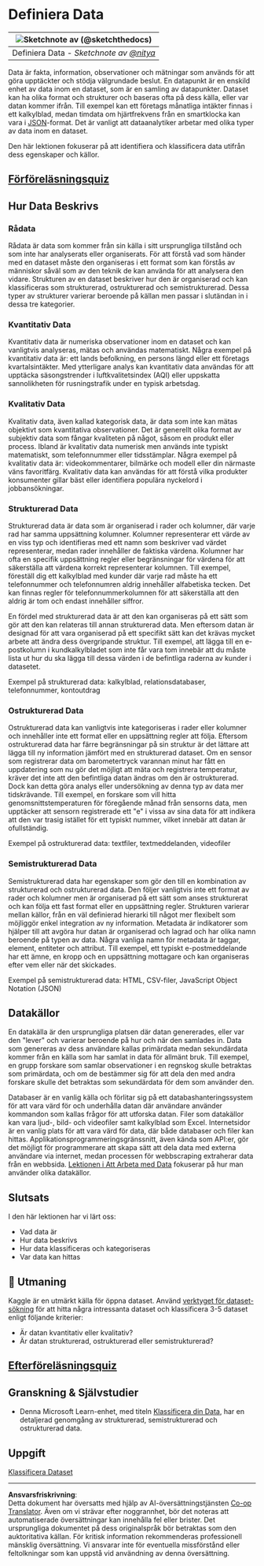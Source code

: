 <!--
CO_OP_TRANSLATOR_METADATA:
{
  "original_hash": "12339119c0165da569a93ddba05f9339",
  "translation_date": "2025-09-05T21:53:17+00:00",
  "source_file": "1-Introduction/03-defining-data/README.md",
  "language_code": "sv"
}
-->
# Definiera Data

|![ Sketchnote av [(@sketchthedocs)](https://sketchthedocs.dev) ](../../sketchnotes/03-DefiningData.png)|
|:---:|
|Definiera Data - _Sketchnote av [@nitya](https://twitter.com/nitya)_ |

Data är fakta, information, observationer och mätningar som används för att göra upptäckter och stödja välgrundade beslut. En datapunkt är en enskild enhet av data inom en dataset, som är en samling av datapunkter. Dataset kan ha olika format och strukturer och baseras ofta på dess källa, eller var datan kommer ifrån. Till exempel kan ett företags månatliga intäkter finnas i ett kalkylblad, medan timdata om hjärtfrekvens från en smartklocka kan vara i [JSON](https://stackoverflow.com/a/383699)-format. Det är vanligt att dataanalytiker arbetar med olika typer av data inom en dataset.

Den här lektionen fokuserar på att identifiera och klassificera data utifrån dess egenskaper och källor.

## [Förföreläsningsquiz](https://ff-quizzes.netlify.app/en/ds/quiz/4)
## Hur Data Beskrivs

### Rådata
Rådata är data som kommer från sin källa i sitt ursprungliga tillstånd och som inte har analyserats eller organiserats. För att förstå vad som händer med en dataset måste den organiseras i ett format som kan förstås av människor såväl som av den teknik de kan använda för att analysera den vidare. Strukturen av en dataset beskriver hur den är organiserad och kan klassificeras som strukturerad, ostrukturerad och semistrukturerad. Dessa typer av strukturer varierar beroende på källan men passar i slutändan in i dessa tre kategorier.

### Kvantitativ Data
Kvantitativ data är numeriska observationer inom en dataset och kan vanligtvis analyseras, mätas och användas matematiskt. Några exempel på kvantitativ data är: ett lands befolkning, en persons längd eller ett företags kvartalsintäkter. Med ytterligare analys kan kvantitativ data användas för att upptäcka säsongstrender i luftkvalitetsindex (AQI) eller uppskatta sannolikheten för rusningstrafik under en typisk arbetsdag.

### Kvalitativ Data
Kvalitativ data, även kallad kategorisk data, är data som inte kan mätas objektivt som kvantitativa observationer. Det är generellt olika format av subjektiv data som fångar kvaliteten på något, såsom en produkt eller process. Ibland är kvalitativ data numerisk men används inte typiskt matematiskt, som telefonnummer eller tidsstämplar. Några exempel på kvalitativ data är: videokommentarer, bilmärke och modell eller din närmaste väns favoritfärg. Kvalitativ data kan användas för att förstå vilka produkter konsumenter gillar bäst eller identifiera populära nyckelord i jobbansökningar.

### Strukturerad Data
Strukturerad data är data som är organiserad i rader och kolumner, där varje rad har samma uppsättning kolumner. Kolumner representerar ett värde av en viss typ och identifieras med ett namn som beskriver vad värdet representerar, medan rader innehåller de faktiska värdena. Kolumner har ofta en specifik uppsättning regler eller begränsningar för värdena för att säkerställa att värdena korrekt representerar kolumnen. Till exempel, föreställ dig ett kalkylblad med kunder där varje rad måste ha ett telefonnummer och telefonnumren aldrig innehåller alfabetiska tecken. Det kan finnas regler för telefonnummerkolumnen för att säkerställa att den aldrig är tom och endast innehåller siffror.

En fördel med strukturerad data är att den kan organiseras på ett sätt som gör att den kan relateras till annan strukturerad data. Men eftersom datan är designad för att vara organiserad på ett specifikt sätt kan det krävas mycket arbete att ändra dess övergripande struktur. Till exempel, att lägga till en e-postkolumn i kundkalkylbladet som inte får vara tom innebär att du måste lista ut hur du ska lägga till dessa värden i de befintliga raderna av kunder i datasetet.

Exempel på strukturerad data: kalkylblad, relationsdatabaser, telefonnummer, kontoutdrag

### Ostrukturerad Data
Ostrukturerad data kan vanligtvis inte kategoriseras i rader eller kolumner och innehåller inte ett format eller en uppsättning regler att följa. Eftersom ostrukturerad data har färre begränsningar på sin struktur är det lättare att lägga till ny information jämfört med en strukturerad dataset. Om en sensor som registrerar data om barometertryck varannan minut har fått en uppdatering som nu gör det möjligt att mäta och registrera temperatur, kräver det inte att den befintliga datan ändras om den är ostrukturerad. Dock kan detta göra analys eller undersökning av denna typ av data mer tidskrävande. Till exempel, en forskare som vill hitta genomsnittstemperaturen för föregående månad från sensorns data, men upptäcker att sensorn registrerade ett "e" i vissa av sina data för att indikera att den var trasig istället för ett typiskt nummer, vilket innebär att datan är ofullständig.

Exempel på ostrukturerad data: textfiler, textmeddelanden, videofiler

### Semistrukturerad Data
Semistrukturerad data har egenskaper som gör den till en kombination av strukturerad och ostrukturerad data. Den följer vanligtvis inte ett format av rader och kolumner men är organiserad på ett sätt som anses strukturerat och kan följa ett fast format eller en uppsättning regler. Strukturen varierar mellan källor, från en väl definierad hierarki till något mer flexibelt som möjliggör enkel integration av ny information. Metadata är indikatorer som hjälper till att avgöra hur datan är organiserad och lagrad och har olika namn beroende på typen av data. Några vanliga namn för metadata är taggar, element, entiteter och attribut. Till exempel, ett typiskt e-postmeddelande har ett ämne, en kropp och en uppsättning mottagare och kan organiseras efter vem eller när det skickades.

Exempel på semistrukturerad data: HTML, CSV-filer, JavaScript Object Notation (JSON)

## Datakällor

En datakälla är den ursprungliga platsen där datan genererades, eller var den "lever" och varierar beroende på hur och när den samlades in. Data som genereras av dess användare kallas primärdata medan sekundärdata kommer från en källa som har samlat in data för allmänt bruk. Till exempel, en grupp forskare som samlar observationer i en regnskog skulle betraktas som primärdata, och om de bestämmer sig för att dela den med andra forskare skulle det betraktas som sekundärdata för dem som använder den.

Databaser är en vanlig källa och förlitar sig på ett databashanteringssystem för att vara värd för och underhålla datan där användare använder kommandon som kallas frågor för att utforska datan. Filer som datakällor kan vara ljud-, bild- och videofiler samt kalkylblad som Excel. Internetsidor är en vanlig plats för att vara värd för data, där både databaser och filer kan hittas. Applikationsprogrammeringsgränssnitt, även kända som API:er, gör det möjligt för programmerare att skapa sätt att dela data med externa användare via internet, medan processen för webbscraping extraherar data från en webbsida. [Lektionen i Att Arbeta med Data](../../../../../../../../../2-Working-With-Data) fokuserar på hur man använder olika datakällor.

## Slutsats

I den här lektionen har vi lärt oss:

- Vad data är
- Hur data beskrivs
- Hur data klassificeras och kategoriseras
- Var data kan hittas

## 🚀 Utmaning

Kaggle är en utmärkt källa för öppna dataset. Använd [verktyget för dataset-sökning](https://www.kaggle.com/datasets) för att hitta några intressanta dataset och klassificera 3-5 dataset enligt följande kriterier:

- Är datan kvantitativ eller kvalitativ?
- Är datan strukturerad, ostrukturerad eller semistrukturerad?

## [Efterföreläsningsquiz](https://ff-quizzes.netlify.app/en/ds/quiz/5)

## Granskning & Självstudier

- Denna Microsoft Learn-enhet, med titeln [Klassificera din Data](https://docs.microsoft.com/en-us/learn/modules/choose-storage-approach-in-azure/2-classify-data), har en detaljerad genomgång av strukturerad, semistrukturerad och ostrukturerad data.

## Uppgift

[Klassificera Dataset](assignment.md)

---

**Ansvarsfriskrivning**:  
Detta dokument har översatts med hjälp av AI-översättningstjänsten [Co-op Translator](https://github.com/Azure/co-op-translator). Även om vi strävar efter noggrannhet, bör det noteras att automatiserade översättningar kan innehålla fel eller brister. Det ursprungliga dokumentet på dess originalspråk bör betraktas som den auktoritativa källan. För kritisk information rekommenderas professionell mänsklig översättning. Vi ansvarar inte för eventuella missförstånd eller feltolkningar som kan uppstå vid användning av denna översättning.
